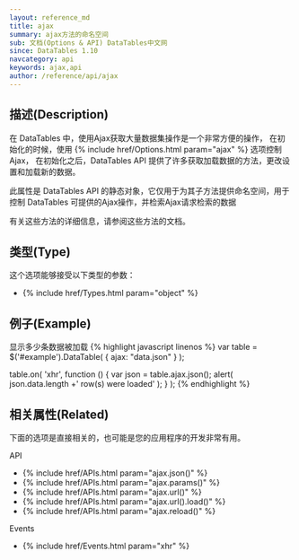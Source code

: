 ```yaml
---
layout: reference_md
title: ajax
summary: ajax方法的命名空间
sub: 文档(Options & API) DataTables中文网
since: DataTables 1.10
navcategory: api
keywords: ajax,api
author: /reference/api/ajax
---
```


## 描述(Description)
在 DataTables 中，使用Ajax获取大量数据集操作是一个非常方便的操作，
在初始化的时候，使用 {% include href/Options.html param="ajax" %} 选项控制Ajax，
在初始化之后，DataTables API 提供了许多获取加载数据的方法，更改设置和加载新的数据。

此属性是 DataTables API 的静态对象，它仅用于为其子方法提供命名空间，用于控制 DataTables 可提供的Ajax操作，并检索Ajax请求检索的数据

有关这些方法的详细信息，请参阅这些方法的文档。


## 类型(Type)
这个选项能够接受以下类型的参数：

- {% include href/Types.html param="object" %}


## 例子(Example)

显示多少条数据被加载
{% highlight javascript linenos %}
var table = $('#example').DataTable( {
    ajax: "data.json"
} );
 
table.on( 'xhr', function () {
    var json = table.ajax.json();
    alert( json.data.length +' row(s) were loaded' );
} );
{% endhighlight %}



## 相关属性(Related)
下面的选项是直接相关的，也可能是您的应用程序的开发非常有用。


API

- {% include href/APIs.html param="ajax.json()" %}
- {% include href/APIs.html param="ajax.params()" %}
- {% include href/APIs.html param="ajax.url()" %}
- {% include href/APIs.html param="ajax.url().load()" %}
- {% include href/APIs.html param="ajax.reload()" %}

Events

- {% include href/Events.html param="xhr" %}

